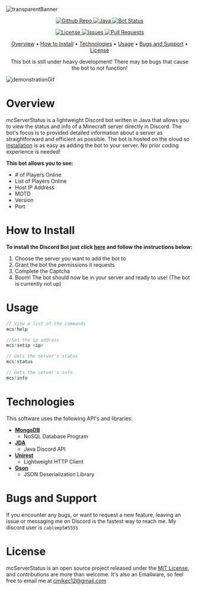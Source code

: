  ![transparentBanner](https://user-images.githubusercontent.com/67910697/120063392-fa978b00-c034-11eb-9034-ede1ec92bf29.png)


<p align="center">
  <a href="https://github.com/cablemp5/mcserverstatus">
    <img src="https://img.shields.io/github/languages/code-size/cablemp5/mcserverstatus" alt="Github Repo">
  </a>
  <a href="https://github.com/cablemp5/mcserverstatus">
    <img src="https://img.shields.io/badge/java-jdk16-red" alt="Java">
  </a>
  <a href="https://github.com/cablemp5/mcserverstatus">
    <img src="https://img.shields.io/badge/status-down-orange" alt="Bot Status">
  </a>
<p/>
  
<p align="center">
  <a href="https://github.com/cablemp5/mcserverstatus">
    <img src="https://img.shields.io/github/license/cablemp5/mcserverstatus" alt="License">
  </a>
  <a href="https://github.com/cablemp5/mcserverstatus">
    <img src="https://img.shields.io/github/issues/cablemp5/mcserverstatus" alt="Issues">
  </a>
  <a href="https://github.com/cablemp5/mcserverstatus/pulls">
    <img src="https://img.shields.io/badge/PRs-welcome-brightgreen" alt="Pull Requests">
  </a>
<p/>

<p align="center">
  <a href="#overview">Overview</a>
  •
  <a href="#how-to-install">How to Install</a>
  •
  <a href="#technologies">Technologies</a>
  •
  <a href="#usage">Usage</a>
  •
  <a href="#bugs-and-support">Bugs and Support</a>
  •
  <a href="#license">License</a>
</p>


 
<p align=center> This bot is still under heavy development! There may be bugs that cause the bot to not function!</p>


![demonstrationGif](https://user-images.githubusercontent.com/67910697/120063442-3894af00-c035-11eb-88c6-bdfb95449442.gif)

    
# Overview

mcServerStatus is a lightweight Discord bot written in Java that allows you to view the status and info of a Minecraft server directly in Discord. The bot's focus is to provided detailed information about a server as straightforward and efficient as possible. The bot is hosted on the cloud so [installation](#how-to-install) is as easy as adding the bot to your server. No prior coding experience is needed!

**This bot allows you to see:**
- \# of Players Online
- List of Players Online
- Host IP Address
- MOTD
- Version
- Port

# How to Install

**To install the Discord Bot just click [here](https://discord.com/api/oauth2/authorize?client_id=843847976569012225&permissions=124928&scope=bot) and follow the instructions below:**

1. Choose the server you want to add the bot to
2. Grant the bot the permissions it requests
3. Complete the Captcha
4. Boom! The bot should now be in your server and ready to use! (The bot is currently not up)

# Usage

```js
// View a list of the commands
mcs!help

//Set the ip address
mcs!setip <ip>

// Gets the server's status
mcs!status

// Gets the server's info
mcs!info
```


# Technologies

This software uses the following API's and libraries:

- [**MongoDB**](https://www.mongodb.com/)
  - NoSQL Database Program 
- [**JDA**](https://github.com/DV8FromTheWorld/JDA)
  - Java Discord API 
- [**Unirest**](https://kong.github.io/unirest-java/#requests)
  - Lightweight HTTP Client
- [**Gson**](https://github.com/google/gson)
  - JSON Deserialization Library 

# Bugs and Support

If you encounter any bugs, or want to request a new feature, leaving an issue or messaging me on Discord is the fastest way to reach me. My discord user is `cablemp5#5555`

# License

mcServerStatus is an open source project released under the [MIT License](LICENSE), and contributions are more than welcome. It's also an Emailware, so feel free to email me at [cmikec12@gmail.com](cmikec12@gmail.com)
